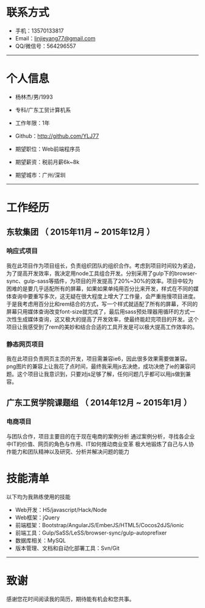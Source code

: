 # 联系方式

- 手机：13570133817
- Email：linjieyang77@gmail.com 
- QQ/微信号：564296557

---

# 个人信息

 - 杨林杰/男/1993 
 - 专科/广东工贸计算机系 
 - 工作年限：1年
 - Github：http://github.com/YLJ77

 - 期望职位：Web前端程序员
 - 期望薪资：税前月薪6k~8k
 - 期望城市：广州/深圳

---

# 工作经历

## 东软集团 （ 2015年11月 ~ 2015年12月 ）

### 响应式项目
我在此项目作为项目组长，负责组织团队的组织合作。考虑到项目时间较为紧迫，为了提高开发效率，我决定用node工具组合开发。分别采用了gulp下的browser-sync、gulp-sass等插件，为项目的开发提高了20%~30%的效率。项目中较为困难的是要几乎适配所有的屏幕，如果如果单纯用百分比来开发，样式在不同的媒体查询中要重写多次，这无疑在很大程度上增大了工作量，会严重拖慢项目进度。于是我考虑用百分比和rem结合的方式，写一个样式就适配了所有的屏幕，不同的屏幕只用媒体查询改变font-size就完成了，最后用sass预处理器用循环的方式一次性生成媒体查询，这又极大的提高了开发效率，使最终能赶完项目的开发。这个项目让我感受到了rem的美妙和结合合适的工具开发是可以极大提高工作效率的。


### 静态网页项目 
我在此项目负责网页主页的开发，项目需兼容ie6，因此很多效果需要做兼容。png图片的兼容上让我花了点时间，最终我采用js去决绝，成功决绝了ie的兼容问题。这个项目让我意识到，只要对js足够了解，任何问题几乎都可以用js做到兼容。

 
## 广东工贸学院课题组 （ 2014年12月 ~ 2015年1月 ）

### 电商项目 
与团队合作，项目主要目的在于现在电商的案例分析
通过案例分析，寻找各企业中IT的价值、网页的角色与作用、IT如何推动商业变革
极大地锻炼了自己与人协作能力和团队精神以及研究、分析并解决问题的能力


# 技能清单

以下均为我熟练使用的技能

- Web开发：H5/javascript/Hack/Node
- Web框架：jQuery
- 前端框架：Bootstrap/AngularJS/EmberJS/HTML5/Cocos2dJS/ionic
- 前端工具：Gulp/SaSS/LeSS/browser-sync/gulp-autoprefixer
- 数据库相关：MySQL
- 版本管理、文档和自动化部署工具：Svn/Git


---

# 致谢
感谢您花时间阅读我的简历，期待能有机会和您共事。
